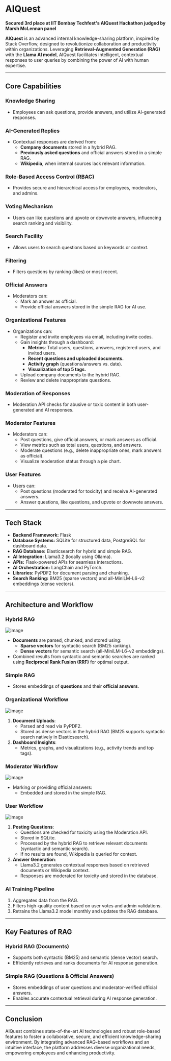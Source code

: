 # AIQuest

**Secured 3rd place at IIT Bombay Techfest's AIQuest Hackathon judged by Marsh McLennan panel**

**AIQuest** is an advanced internal knowledge-sharing platform, inspired by Stack Overflow, designed to revolutionize collaboration and productivity within organizations. Leveraging **Retrieval-Augmented Generation (RAG)** with the **Llama AI model**, AIQuest facilitates intelligent, contextual responses to user queries by combining the power of AI with human expertise.

---

## Core Capabilities

### **Knowledge Sharing**
- Employees can ask questions, provide answers, and utilize AI-generated responses.

### **AI-Generated Replies**
- Contextual responses are derived from:
  - **Company documents** stored in a hybrid RAG.
  - **Previously asked questions** and official answers stored in a simple RAG.
  - **Wikipedia**, when internal sources lack relevant information.

### **Role-Based Access Control (RBAC)**
- Provides secure and hierarchical access for employees, moderators, and admins.

### **Voting Mechanism**
- Users can like questions and upvote or downvote answers, influencing search ranking and visibility.

### **Search Facility**
- Allows users to search questions based on keywords or context.

### **Filtering**
- Filters questions by ranking (likes) or most recent.

### **Official Answers**
- Moderators can:
  - Mark an answer as official.
  - Provide official answers stored in the simple RAG for AI use.

### **Organizational Features**
- Organizations can:
  - Register and invite employees via email, including invite codes.
  - Gain insights through a dashboard:
    - **Metrics**: Total users, questions, answers, registered users, and invited users.
    - **Recent questions and uploaded documents.**
    - **Activity graph** (questions/answers vs. date).
    - **Visualization of top 5 tags.**
  - Upload company documents to the hybrid RAG.
  - Review and delete inappropriate questions.

### **Moderation of Responses**
- Moderation API checks for abusive or toxic content in both user-generated and AI responses.

### **Moderator Features**
- Moderators can:
  - Post questions, give official answers, or mark answers as official.
  - View metrics such as total users, questions, and answers.
  - Moderate questions (e.g., delete inappropriate ones, mark answers as official).
  - Visualize moderation status through a pie chart.

### **User Features**
- Users can:
  - Post questions (moderated for toxicity) and receive AI-generated answers.
  - Answer questions, like questions, and upvote or downvote answers.

---

## Tech Stack

- **Backend Framework:** Flask  
- **Database Systems:** SQLite for structured data, PostgreSQL for dashboard data.  
- **RAG Database:** Elasticsearch for hybrid and simple RAG.  
- **AI Integration:** Llama3.2 (locally using Ollama).  
- **APIs:** Flask-powered APIs for seamless interactions.  
- **AI Orchestration:** LangChain and PyTorch.  
- **Libraries:** PyPDF2 for document parsing and chunking.  
- **Search Ranking:** BM25 (sparse vectors) and all-MiniLM-L6-v2 embeddings (dense vectors).

---

## Architecture and Workflow

### **Hybrid RAG**
![image](https://github.com/user-attachments/assets/532bdf6d-7b3e-4731-ab2e-bba5117d504a)
- **Documents** are parsed, chunked, and stored using:
  - **Sparse vectors** for syntactic search (BM25 ranking).
  - **Dense vectors** for semantic search (all-MiniLM-L6-v2 embeddings).
- Combined results from syntactic and semantic searches are ranked using **Reciprocal Rank Fusion (RRF)** for optimal output.

### **Simple RAG**
- Stores embeddings of **questions** and their **official answers**.

### **Organizational Workflow**
![image](https://github.com/user-attachments/assets/0c4ffcde-e375-4519-9c61-7b0234f512b5)
1. **Document Uploads**:
   - Parsed and read via PyPDF2.
   - Stored as dense vectors in the hybrid RAG (BM25 supports syntactic search natively in Elasticsearch).
2. **Dashboard Insights**:
   - Metrics, graphs, and visualizations (e.g., activity trends and top tags).

### **Moderator Workflow**
![image](https://github.com/user-attachments/assets/57765cee-c101-487e-ac43-5424b305aca3)
- Marking or providing official answers:
  - Embedded and stored in the simple RAG.

### **User Workflow**
![image](https://github.com/user-attachments/assets/87f15bc3-94f3-43f2-881a-ed1ac3dfe932)
1. **Posting Questions**:
   - Questions are checked for toxicity using the Moderation API.
   - Stored in SQLite.
   - Processed by the hybrid RAG to retrieve relevant documents (syntactic and semantic search).  
   - If no results are found, Wikipedia is queried for context.
2. **Answer Generation**:
   - Llama3.2 generates contextual responses based on retrieved documents or Wikipedia context.
   - Responses are moderated for toxicity and stored in the database.

### **AI Training Pipeline**
1. Aggregates data from the RAG.
2. Filters high-quality content based on user votes and admin validations.
3. Retrains the Llama3.2 model monthly and updates the RAG database.

---

## Key Features of RAG

### **Hybrid RAG (Documents)**
- Supports both syntactic (BM25) and semantic (dense vector) search.
- Efficiently retrieves and ranks documents for AI response generation.

### **Simple RAG (Questions & Official Answers)**
- Stores embeddings of user questions and moderator-verified official answers.
- Enables accurate contextual retrieval during AI response generation.

---

## Conclusion

AIQuest combines state-of-the-art AI technologies and robust role-based features to foster a collaborative, secure, and efficient knowledge-sharing environment. By integrating advanced RAG-based workflows and an intuitive interface, the platform addresses diverse organizational needs, empowering employees and enhancing productivity.
